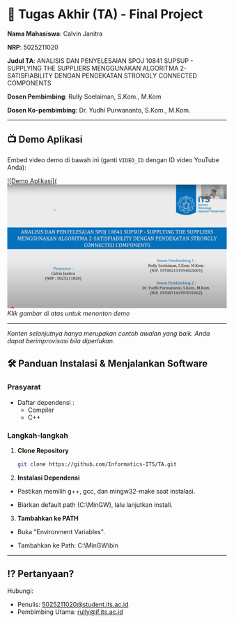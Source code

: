 # 🏁 Tugas Akhir (TA) - Final Project

**Nama Mahasiswa**: Calvin Janitra

**NRP**: 5025211020

**Judul TA**: ANALISIS DAN PENYELESAIAN SPOJ 10841 SUPSUP - SUPPLYING THE SUPPLIERS MENGGUNAKAN ALGORITMA 2-SATISFIABILITY DENGAN PENDEKATAN STRONGLY CONNECTED COMPONENTS

**Dosen Pembimbing**: Rully Soelaiman, S.Kom., M.Kom

**Dosen Ko-pembimbing**: Dr. Yudhi Purwananto, S.Kom., M.Kom.

---

## 📺 Demo Aplikasi

Embed video demo di bawah ini (ganti `VIDEO_ID` dengan ID video YouTube Anda):

[![Demo Aplikasi](![alt text](image.png)](https://www.youtube.com/watch?v=zSLD4kwcZEk)  
_Klik gambar di atas untuk menonton demo_

---

_Konten selanjutnya hanya merupakan contoh awalan yang baik. Anda dapat berimprovisasi bila diperlukan._

## 🛠 Panduan Instalasi & Menjalankan Software

### Prasyarat

- Daftar dependensi :
  - Compiler
  - C++

### Langkah-langkah

1. **Clone Repository**
   ```bash
   git clone https://github.com/Informatics-ITS/TA.git
   ```
2. **Instalasi Dependensi**

  - Pastikan memilih g++, gcc, dan mingw32-make saat instalasi.

  - Biarkan default path (C:\MinGW), lalu lanjutkan install.
   
3. **Tambahkan ke PATH**

  - Buka "Environment Variables".

  - Tambahkan ke Path:
    C:\MinGW\bin


---

## ⁉️ Pertanyaan?

Hubungi:

- Penulis: 5025211020@student.its.ac.id
- Pembimbing Utama: rully@if.its.ac.id

